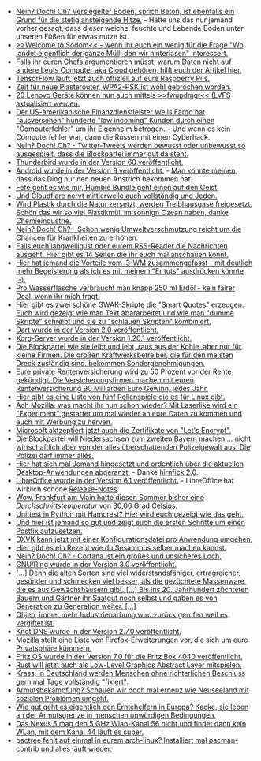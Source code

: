 * [Nein? Doch! Oh? Versiegelter Boden, sprich Beton, ist ebenfalls ein Grund für die stetig ansteigende Hitze.](http://www.sonnenseite.com/de/umwelt/die-fortschreitende-bodenversiegelung-ist-auch-ein-grund-fuer-hitze12681.html) - Hätte uns das nur jemand vorher gesagt, dass dieser weiche, feuchte und Lebende Boden unter unseren Füßen für etwas nutze ist.
* [>>Welcome to Sodom<< - wenn ihr euch ein wenig für die Frage "Wo landet eigentlich der ganze Müll, den wir hinterlasen" interessert.](http://www.sonnenseite.com/de/tipps/welcome-to-sodom.html)
* [Falls ihr euren Chefs argumentieren müsst, warum Daten nicht auf andere Leuts Computer aka Cloud gehören, hilft euch der Artikel hier.](https://opensource.com/article/18/8/data-risky-cloud)
* [TensorFlow läuft jetzt auch offiziell auf eure Raspberry Pi's.](https://www.pro-linux.de/news/1/26162/tensorflow-offiziell-f%C3%BCr-raspberry-pi-unterst%C3%BCtzt.html)
* [Zeit für neue Plasterouter, WPA2-PSK ist wohl gebrochen worden.](https://blog.fefe.de/?ts=a596f33f)
* [20 Lenovo Geräte können nun auch mittels >>fwupdmgr<< (LVFS aktualisiert werden.](https://www.pro-linux.de/news/1/26163/lenovo-erm%C3%B6glicht-automatische-firmware-upgrades-per-lvfs.html)
* [Der US-amerikanische Finanzdienstleister Wells Fargo hat "ausversehen" hunderte "low incoming" Kunden durch einen "Computerfehler" um ihr Eigenheim betrogen.](https://blog.fefe.de/?ts=a596ec5e) - Und wenn es kein Computerfehler war, dann die Russen mit einen Cyberhack.
* [Nein? Doch! Oh? - Twitter-Tweets werden bewusst oder unbewusst so ausgespielt, dass die Blockpartei immer gut da steht.](https://propagandaschau.wordpress.com/2018/08/06/aufstehen-und-die-politischen-manipulationen-bei-twitter/)
* [Thunderbird wurde in der Version 60 veröffentlicht.](https://www.phoronix.com/scan.php?page=news_item&px=Thunderbird-60-Released)
* [Android wurde in der Version 9 veröffentlicht.](https://www.phoronix.com/scan.php?page=news_item&px=Android-9-Pie) - [Man könnte meinen](https://lwn.net/Articles/761942), dass das Ding nur nen neuen Anstrich bekommen hat.
* [Fefe geht es wie mir, Humble Bundle geht einen auf den Geist.](https://blog.fefe.de/?ts=a5969c37)
* [Und Cloudflare nervt mittlerweile auch vollständig und Jeden.](https://blog.fefe.de/?ts=a5965118)
* [Wird Plastik durch die Natur zersetzt, werden Treibhausgase freigesetzt. Schön das wir so viel Plastikmüll im sonnign Ozean haben, danke Chemieindustrie.](http://www.sonnenseite.com/de/umwelt/auch-plastik-heizt-dem-klima-ein.html)
* [Nein? Doch! Oh? - Schon wenig Umweltverschmutzung reicht um die Chancen für Krankheiten zu erhöhen.](http://www.sonnenseite.com/de/umwelt/schon-wenig-luftverschmutzung-macht-herzkrank.html)
* [Falls euch langweilig ist oder eurem RSS-Reader die Nachrichten ausgeht. Hier gibt es 14 Seiten die ihr euch mal anschauen könnt.](https://opensource.com/article/18/8/must-read-tech-newsletters)
* [Hier hat jemand die Vorteile vom I3-WM zusammengefasst - mit deutlich mehr Begeisterung als ich es mit meinem "Er tuts" ausdrücken könnte ;-).](https://opensource.com/article/18/8/i3-tiling-window-manager)
* [Pro Wasserflasche verbraucht man knapp 250 ml Erdöl - kein fairer Deal, wenn ihr mich fragt.](https://www.neopresse.com/umwelt/aufgedeckt-warum-wasserflaschen-unser-leben-vernichten/)
* [Hier gibt es zwei schöne GWAK-Skripte die "Smart Quotes" erzeugen. Euch wird gezeigt wie man Text abararbeitet und wie man "dumme Skripte" schreibt und sie zu "schlauen Skripten" kombiniert.](https://opensource.com/article/18/8/gawk-script-convert-smart-quotes)
* [Dart wurde in der Version 2.0 veröffentlicht.](https://www.phoronix.com/scan.php?page=news_item&px=Dart-2.0-Stable-Released)
* [Xorg-Server wurde in der Version 1.20.1 veröffentlicht.](https://www.phoronix.com/scan.php?page=news_item&px=Xorg-Server-1.20.1-Released)
* [Die Blockpartei wie sie leibt und lebt, raus aus der Kohle, aber nur für kleine Firmen. Die großen Kraftwerksbetreiber, die für den meisten Dreck zuständig sind, bekommen Sondergenehmigungen.](http://www.sonnenseite.com/de/wirtschaft/ausnahmeentscheidungen-fuer-kohlekraftwerke-in-baden-wuerttemberg-sind-ein-desaster-fuer-den-naturschutz.html)
* [Eure private Rentenversicherung wird zu 50 Prozent vor der Rente gekündigt. Die Versicherungsfirmen machen mit euren Rentenversicherung 90 Milliarden Euro Gewinn, jedes Jahr.](http://www.niewiederkrieg.eu/?p=763)
* [Hier gibt es eine Liste von fünf Rollenspiele die es für Linux gibt.](https://opensource.com/article/18/8/role-playing-games-linux)
* [Ach Mozilla, was macht ihr nun schon wieder? Mit Laserlike wird ein "Experiment" gestartet um mal wieder an eure Daten zu kommen und euch mit Werbung zu nerven.](https://www.pro-linux.de/news/1/26171/mozilla-legt-neues-test-pilot-experiment-auf.html)
* [Microsoft aktzeptiert jetzt auch die Zertifikate von "Let's Encrypt".](https://www.pro-linux.de/news/1/26170/lets-encrypt-zertifikate-weitgehend-anerkannt.html)
* [Die Blockpartei will Niedersachsen zum zweiten Bayern machen ... nicht wirtschaftlich aber von der alles überschattenden Polizeigewalt aus. Die Polizei darf immer alles.](https://www.ccc.de/de/updates/2018/staatstrojaner-in-niedersachsen-stellungnahme-des-ccc-zum-polizeigesetz)
* [Hier hat sich mal Jemand hingesetzt und ordentlich über die aktuellen Desktop-Anwendungen abgeranzt.](https://brandur.org/interfaces) - Danke [hirnfick 2.0](https://tuxproject.de/blog/2018/08/leider-geduldig/).
* [LibreOffice wurde in der Version 6.1 veröffentlicht.](https://www.phoronix.com/scan.php?page=news_item&px=LibreOffice-6.1-Release-Day) - LibreOffice hat wirklich schöne [Release-Notes](https://wiki.documentfoundation.org/ReleaseNotes/6.1).
* [Wow, Frankfurt am Main hatte diesen Sommer bisher eine *Durchschnittstemperatur* von 30,06 Grad Celsius.](http://www.sonnenseite.com/de/umwelt/hitzesommer-2018-in-dieser-stadt-war-der-juli-am-heissesten.html)
* [Unittest in Python mit Hamcrest? Hier wird euch gezeigt wie das geht.](https://opensource.com/article/18/8/robust-unit-tests-hamcrest)
* [Und hier ist jemand so gut und zeigt euch die ersten Schritte um einen Postfix aufzusetzen.](https://opensource.com/article/18/8/postfix-open-source-mail-transfer-agent)
* [DXVK kann jetzt mit einer Konfigurationsdatei pro Anwendung umgehen.](https://www.phoronix.com/scan.php?page=news_item&px=DXVK-Per-Game-Configs)
* [Hier gibt es ein Rezept wie du Sesammus selber machen kannst.](https://www.smarticular.net/tahin-selber-machen-tahina-tahini-sesammus-nussmus-mixer/)
* [Nein? Doch! Oh? - Cortana ist ein großes und unsicheres Loch.](https://blog.fefe.de/?ts=a5929a89)
* [GNU/Ring wurde in der Version 3.0 veröffentlicht.](https://www.phoronix.com/scan.php?page=news_item&px=Ring-KDE-3.0-Released)
* [[...] Denn die alten Sorten sind viel widerstandsfähiger, ertragreicher, gesünder und schmecken viel besser, als die gezüchtete Massenware, die es aus Gewächshäusern gibt. [...] Bis ins 20. Jahrhundert züchteten Bauern und Gärtner ihr Saatgut noch selbst und gaben es von Generation zu Generation weiter. [...]](https://www.neopresse.com/gesellschaft/gaertner-und-bauern-als-schwerkriminelle-weil-sie-alte-obst-und-gemuesesorten-anbauen/)
* [Ohjeh, immer mehr Industrienarhung wird zurück gerufen weil es vergiftet ist.](https://netzfrauen.org/2018/08/09/rueckrufe/)
* [Knot DNS wurde in der Version 2.7.0 veröffentlicht.](https://www.pro-linux.de/news/1/26182/knot-dns-270-verbessert-die-sicherheit.html)
* [Mozilla stellt eine Liste von Firefox-Erweiterungen vor, die sich um eure Privatsphäre kümmern.](https://www.pro-linux.de/news/1/26183/mozilla-stellt-add-ons-f%C3%BCr-den-schutz-der-privatsph%C3%A4re-vor.html)
* [Fritz OS wurde in der Version 7.0 für die Fritz Box 4040 veröffentlicht.](https://download.avm.de/fritzbox/fritzbox-4040/deutschland/fritz.os/info_de.txt)
* [Rust will jetzt auch als Low-Level Graphics Abstract Layer mitspielen.](https://www.phoronix.com/scan.php?page=news_item&px=GFX-RS-Low-Level-Graphics-Dota2)
* [Krass, in Deutschland werden Menschen ohne richterlichen Beschluss gern mal Tage vollständig "fixiert".](https://www.neopresse.com/allgemein/wie-menschen-rechtswidrig-in-psychiatrien-festgehalten-werden/)
* [Armutsbekämpfung? Schauen wir doch mal erneuz wie Neuseeland mit sozialen Problemen umgeht.](https://www.neopresse.com/politik/neuseeland-zeigt-wie-es-geht-armutsbekaempfung/)
* [Wie gut geht es eigentlich den Erntehelfern in Europa? Kacke, sie leben an der Armutsgrenze in menschen unwürdigen Bedingungen.](https://netzfrauen.org/2018/08/10/italie/)
* [Das Nexus 5 mag den 5 GHz Wlan-Kanal 56 nicht und findet dann kein WLan, mit dem Kanal 44 läuft es super.](https://forum.xda-developers.com/google-nexus-5/help/finding-5ghz-wifi-signal-t2512372/page2)
* [pactree fehlt auf einmal in eurem arch-linux? Installiert mal pacman-contrib und alles läuft wieder.](https://bbs.archlinux.org/viewtopic.php?id=237513)
